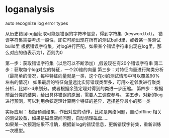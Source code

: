 # loganalysis
auto recognize log error types
 
从历史错误log里获取可能是错误的字符串信息，得到字符集（keyword.txt）。 错误字符集需要考虑一般性，即它可能出现在所有的测试build里，或者某一类测试build里
根据错误字符集，对log进行匹配，如果某个错误字符串出现在log里，那么对应的值表示为1，否则为0


第一步：获取错误字符集（以后可以不断添加）,假设现在有20个错误字符串
第二步：获取每个log对应的特征，一个20维的向量
第三步：对特征向量进行聚类分析 （最简单的情况，每种特征向量就是一类，这个在ci的测试情形中可以覆盖90%左右的情况）
             如果最后的特征向量远比实际错误类型多，可用k-近邻发进行聚类分析，比如k-d来划分。或者根据余弦定理对得到的类进一步压缩。
第四步：根据前面分类的结果，给出具体错误的原因，需要人工调查参与。
第五步，对新的log进行预测，可以利用余弦定理计算两个特征的差异，选择差异最小的那一类

实际应用：
     根据预测结果，作出对应的动作，比如是网络问题，自动offline 相关的测试设备，如果是磁盘空间问题，自动清理磁盘.....  
     如果某一次预测结果不准确，根据新log的错误信息，更新错误字符集，重新训练一次模型。
  